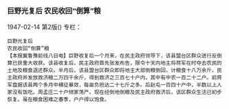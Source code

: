 ### 巨野光复后  农民收回“倒算”粮

1947-02-14
第2版()
专栏：

    巨野光复后
    农民收回“倒算”粮
    【本报冀鲁豫前线八日电】巨野收复后一个月来，在民主政府领导下，该县盟台区群众进行反倒算已获重大收获。该县收复后，民主政府首先张发布告，限令十天内地主将蒋军在时夺去农民的土地及粮食退还群众。半月后，该县盟台区群众即将地主大部倒粮倒回，计粮食十八万余斤。民主政府并发放救济粮二万四千余斤，得到救济之三百七十户内，其中有中农一百二十二户。前蒋军盘据该县两个多月中横征暴敛，每亩负担达二十七斤之多。后赵屯一百四十户中，半数以上人家没有饭吃。周孟庄二十户倾家荡产。现在经倒地倒粮及民主政府救济后，该区群众生活已初步恢复。虽在粮食困难之春季，户户得以饱食。
